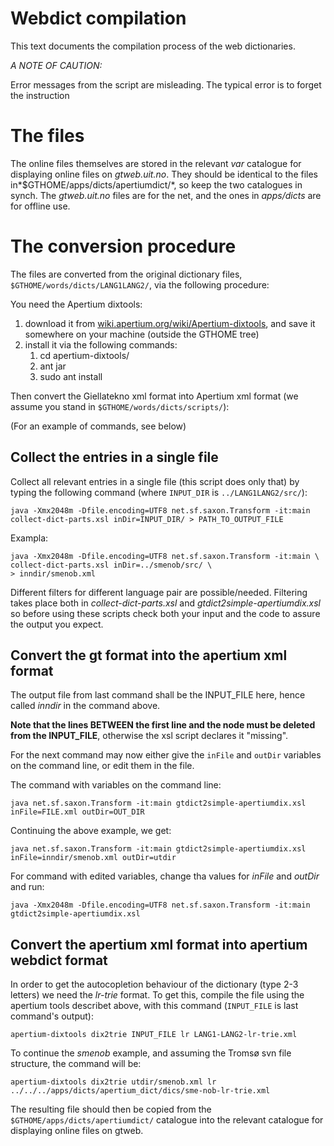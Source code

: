 Webdict compilation
===================

This text documents the compilation process of the web dictionaries.

*A NOTE OF CAUTION:*

Error messages from the script are misleading. The typical error is to forget the instruction 


# The files

The online files themselves are stored in the relevant *var* catalogue for displaying
online files on *gtweb.uit.no*. They should be identical to the files in*$GTHOME/apps/dicts/apertiumdict/*, so keep the two catalogues in synch. The
*gtweb.uit.no* files are for the net, and the ones in *apps/dicts* are for
offline use.

# The conversion procedure

The files are converted from the original dictionary files,
`$GTHOME/words/dicts/LANG1LANG2/`, via the following procedure:

You need the Apertium dixtools:

1. download it from
 [wiki.apertium.org/wiki/Apertium-dixtools](http://wiki.apertium.org/wiki/Apertium-dixtools),
 and save it somewhere on your machine (outside the GTHOME tree)
1. install it via the following commands:
    1. cd apertium-dixtools/
    1. ant jar
    1. sudo ant install

Then convert the Giellatekno xml format into Apertium xml format
(we assume you stand in `$GTHOME/words/dicts/scripts/`):

(For an example of commands, see below)

## Collect the entries in a single file

Collect all relevant entries in a single file (this script does only that) by typing the following command (where `INPUT_DIR` is `../LANG1LANG2/src/`):

```
java -Xmx2048m -Dfile.encoding=UTF8 net.sf.saxon.Transform -it:main collect-dict-parts.xsl inDir=INPUT_DIR/ > PATH_TO_OUTPUT_FILE
```

Exampla:

```
java -Xmx2048m -Dfile.encoding=UTF8 net.sf.saxon.Transform -it:main \
collect-dict-parts.xsl inDir=../smenob/src/ \
> inndir/smenob.xml
```


Different filters for different language pair are possible/needed. Filtering takes place both in *collect-dict-parts.xsl* and *gtdict2simple-apertiumdix.xsl* so before using these scripts check both your input and the code to assure the output you expect.

## Convert the gt format into the apertium xml format

The output file from last command shall be the INPUT_FILE here, hence called *inndir* in the command above.
    
   **Note that the lines BETWEEN the first line and the <r> node must be deleted from the INPUT_FILE**, otherwise the xsl script declares it "missing".

For the next command may now either give the  `inFile` and `outDir` variables on the command line, or edit them in the file.

The command with variables on the command line:

`java net.sf.saxon.Transform -it:main gtdict2simple-apertiumdix.xsl inFile=FILE.xml outDir=OUT_DIR`

Continuing the above example, we get:

`java net.sf.saxon.Transform -it:main gtdict2simple-apertiumdix.xsl inFile=inndir/smenob.xml outDir=utdir`

For command with edited variables, change tha values for *inFile* and *outDir* and run:

`java -Xmx2048m -Dfile.encoding=UTF8 net.sf.saxon.Transform -it:main gtdict2simple-apertiumdix.xsl`

## Convert the apertium xml format into apertium webdict format

In order to get the autocopletion behaviour of the dictionary (type 2-3 letters) we need the *lr-trie* format. To get this, compile the file using the apertium tools describet above, with this command  (`INPUT_FILE` is last command's output):

`apertium-dixtools dix2trie INPUT_FILE lr LANG1-LANG2-lr-trie.xml`

To continue the *smenob* example, and assuming the Tromsø svn file structure, the command will be:
 
`apertium-dixtools dix2trie utdir/smenob.xml lr ../../../apps/dicts/apertium_dict/dics/sme-nob-lr-trie.xml`

The resulting file should then be copied from the `$GTHOME/apps/dicts/apertiumdict/` catalogue into the relevant catalogue for displaying online files on gtweb.

